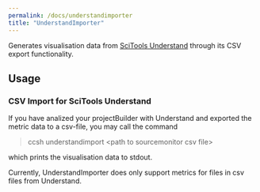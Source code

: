 ```yaml
---
permalink: /docs/understandimporter
title: "UnderstandImporter"
---
```


Generates visualisation data from [SciTools Understand](https://scitools.com/features/) through its CSV export functionality.

## Usage

### CSV Import for SciTools Understand

If you have analized your projectBuilder with Understand and exported the metric data to a csv-file, you may call the command

> ccsh understandimport \<path to sourcemonitor csv file>

which prints the visualisation data to stdout.

Currently, UnderstandImporter does only support metrics for files in csv files from Understand.

